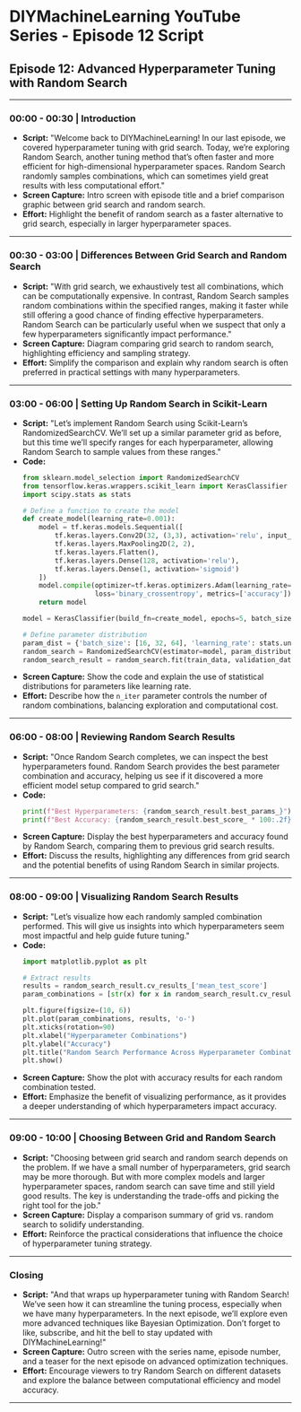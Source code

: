 
# DIYMachineLearning YouTube Series - Episode 12 Script

## Episode 12: Advanced Hyperparameter Tuning with Random Search

---

### 00:00 - 00:30 | Introduction
- **Script:** "Welcome back to DIYMachineLearning! In our last episode, we covered hyperparameter tuning with grid search. Today, we’re exploring Random Search, another tuning method that’s often faster and more efficient for high-dimensional hyperparameter spaces. Random Search randomly samples combinations, which can sometimes yield great results with less computational effort."
- **Screen Capture:** Intro screen with episode title and a brief comparison graphic between grid search and random search.
- **Effort:** Highlight the benefit of random search as a faster alternative to grid search, especially in larger hyperparameter spaces.

---

### 00:30 - 03:00 | Differences Between Grid Search and Random Search
- **Script:** "With grid search, we exhaustively test all combinations, which can be computationally expensive. In contrast, Random Search samples random combinations within the specified ranges, making it faster while still offering a good chance of finding effective hyperparameters. Random Search can be particularly useful when we suspect that only a few hyperparameters significantly impact performance."
- **Screen Capture:** Diagram comparing grid search to random search, highlighting efficiency and sampling strategy.
- **Effort:** Simplify the comparison and explain why random search is often preferred in practical settings with many hyperparameters.

---

### 03:00 - 06:00 | Setting Up Random Search in Scikit-Learn
- **Script:** "Let’s implement Random Search using Scikit-Learn’s RandomizedSearchCV. We’ll set up a similar parameter grid as before, but this time we’ll specify ranges for each hyperparameter, allowing Random Search to sample values from these ranges."
- **Code:**
  ```python
  from sklearn.model_selection import RandomizedSearchCV
  from tensorflow.keras.wrappers.scikit_learn import KerasClassifier
  import scipy.stats as stats

  # Define a function to create the model
  def create_model(learning_rate=0.001):
      model = tf.keras.models.Sequential([
          tf.keras.layers.Conv2D(32, (3,3), activation='relu', input_shape=(128, 128, 3)),
          tf.keras.layers.MaxPooling2D(2, 2),
          tf.keras.layers.Flatten(),
          tf.keras.layers.Dense(128, activation='relu'),
          tf.keras.layers.Dense(1, activation='sigmoid')
      ])
      model.compile(optimizer=tf.keras.optimizers.Adam(learning_rate=learning_rate),
                    loss='binary_crossentropy', metrics=['accuracy'])
      return model

  model = KerasClassifier(build_fn=create_model, epochs=5, batch_size=32, verbose=0)

  # Define parameter distribution
  param_dist = {'batch_size': [16, 32, 64], 'learning_rate': stats.uniform(0.0001, 0.01)}
  random_search = RandomizedSearchCV(estimator=model, param_distributions=param_dist, n_iter=10, cv=3, random_state=42)
  random_search_result = random_search.fit(train_data, validation_data=validation_data)
  ```
- **Screen Capture:** Show the code and explain the use of statistical distributions for parameters like learning rate.
- **Effort:** Describe how the `n_iter` parameter controls the number of random combinations, balancing exploration and computational cost.

---

### 06:00 - 08:00 | Reviewing Random Search Results
- **Script:** "Once Random Search completes, we can inspect the best hyperparameters found. Random Search provides the best parameter combination and accuracy, helping us see if it discovered a more efficient model setup compared to grid search."
- **Code:**
  ```python
  print(f"Best Hyperparameters: {random_search_result.best_params_}")
  print(f"Best Accuracy: {random_search_result.best_score_ * 100:.2f}%")
  ```
- **Screen Capture:** Display the best hyperparameters and accuracy found by Random Search, comparing them to previous grid search results.
- **Effort:** Discuss the results, highlighting any differences from grid search and the potential benefits of using Random Search in similar projects.

---

### 08:00 - 09:00 | Visualizing Random Search Results
- **Script:** "Let’s visualize how each randomly sampled combination performed. This will give us insights into which hyperparameters seem most impactful and help guide future tuning."
- **Code:**
  ```python
  import matplotlib.pyplot as plt

  # Extract results
  results = random_search_result.cv_results_['mean_test_score']
  param_combinations = [str(x) for x in random_search_result.cv_results_['params']]

  plt.figure(figsize=(10, 6))
  plt.plot(param_combinations, results, 'o-')
  plt.xticks(rotation=90)
  plt.xlabel("Hyperparameter Combinations")
  plt.ylabel("Accuracy")
  plt.title("Random Search Performance Across Hyperparameter Combinations")
  plt.show()
  ```
- **Screen Capture:** Show the plot with accuracy results for each random combination tested.
- **Effort:** Emphasize the benefit of visualizing performance, as it provides a deeper understanding of which hyperparameters impact accuracy.

---

### 09:00 - 10:00 | Choosing Between Grid and Random Search
- **Script:** "Choosing between grid search and random search depends on the problem. If we have a small number of hyperparameters, grid search may be more thorough. But with more complex models and larger hyperparameter spaces, random search can save time and still yield good results. The key is understanding the trade-offs and picking the right tool for the job."
- **Screen Capture:** Display a comparison summary of grid vs. random search to solidify understanding.
- **Effort:** Reinforce the practical considerations that influence the choice of hyperparameter tuning strategy.

---

### Closing
- **Script:** "And that wraps up hyperparameter tuning with Random Search! We’ve seen how it can streamline the tuning process, especially when we have many hyperparameters. In the next episode, we’ll explore even more advanced techniques like Bayesian Optimization. Don’t forget to like, subscribe, and hit the bell to stay updated with DIYMachineLearning!"
- **Screen Capture:** Outro screen with the series name, episode number, and a teaser for the next episode on advanced optimization techniques.
- **Effort:** Encourage viewers to try Random Search on different datasets and explore the balance between computational efficiency and model accuracy.

---
